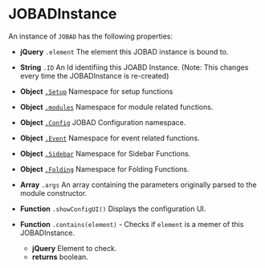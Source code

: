 # JOBADInstance
An instance of `JOBAD` has the following properties: 

* **jQuery** `.element` The element this JOBAD instance is bound to. 
* **String** `.ID` An Id identifiing this JOABD Instance. (Note: This changes every time the JOBADInstance is re-created)

* **Object** [`.Setup`](setup.md) Namespace for setup functions
* **Object** [`.modules`](modules.md) Namespace for module related functions. 
* **Object** [`.Config`](Config.md) JOBAD Configuration namespace. 
* **Object** [`.Event`](event/index.md) Namespace for event related functions. 
* **Object** [`.Sidebar`](sidebar.md) Namespace for Sidebar Functions. 
* **Object** [`.Folding`](folding.md) Namespace for Folding Functions. 
* **Array** `.args` An array containing the parameters originally parsed to the module constructor. 
* **Function** `.showConfigUI()` Displays the configuration UI. 
* **Function** `.contains(element)` - Checks if `element` is a memer of this JOBADInstance. 
	* **jQuery** Element to check. 
	* **returns** boolean. 